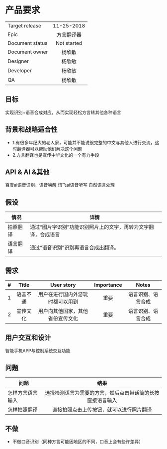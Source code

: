 # 产品要求
|       |         |
| ------------- |:-------------:|
| Target release  |11-25-2018|
| Epic      |  方言翻译器     |
| Document status | Not started      |
|Document owner|杨欣敏|
| Designer      | 杨欣敏 |
| Developer      |  杨欣敏    |
| QA |   杨欣敏   |

## 目标
实现识别+语音合成对应，从而实现轻松方言转其他各种语言
## 背景和战略适合性
* 1.有很多年纪大的老人家，可能并不能说很完整的中文与其他人进行交流，这时翻译器可以帮助他们解决这个问题
* 2.方言翻译也是宣传中华文化的一个有力手段

## API & AI &其他
百度ai语音识别，语音唤醒
讯飞ai语音听写
自然语言处理

## 假设
情况 | 详情
---|---
拍照翻译 | 通过“图片字识别”功能识别照片上的文字，再转为文字翻译，合成语言
语言翻译 | 通过“语音识别”识别再语言合成出翻译。

## 需求
|    #     |    Title     |       User story     |      Importance     |      Notes     |
| ------------- |:-------------:|:-------------:|:-------------:|:-------------:|
|1       | 语言不通 | 用户在进行国内外游玩时都可以用到  | 重要 | 语言识别、语言合成|
|2         |宣传文化|用户向其他国家，其他省份宣传文化|重要| 语言识别、语言合成|



## 用户交互和设计
智能手机APP与控制系统交互功能

## 问题
|    问题     |       结果    |
| ------------- |:-------------:|
|怎样方言语言输入|选择检测语言为需要的方言，然后点击带话筒的长按直接语言输入|
|怎样拍照翻译 |直接拍照点击上传按钮，就可以进行照片翻译|



## 不做
* 不做口音识别（同种方言可能因地区的不同，口音上会有些许差异）

